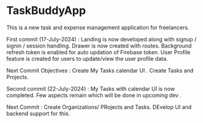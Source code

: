# TaskBuddyApp

This is a new task and expense management application for freelancers.

First commit (17-July-2024) : Landing is now developed along with signup / signin / session handling. Drawer is now created with routes. Background refresh token is enabled for auto updation of Firebase token. User Profile feature is created for users to update/view the user profile data.

Next Commit Objectives : Create My Tasks calendar UI . Create Tasks and Projects.

Second commit (22-July-2024) : My Tasks with calendar UI is now completed. Few aspects remain which will be done in upcoming dev .

Next Commit : Create Organizations/ PRojects and Tasks. DEvelop UI and backend support for this.
